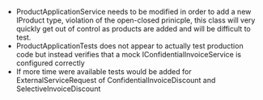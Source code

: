 * ProductApplicationService needs to be modified in order to add a new IProduct type, violation of the open-closed prinicple, this class will very quickly get out of control as products are added and will be difficult to test.
* ProductApplicationTests does not appear to actually test production code but instead verifies that a mock IConfidentialInvoiceService is configured correctly
* If more time were available tests would be added for ExternalServiceRequest of ConfidentialInvoiceDiscount and SelectiveInvoiceDiscount
